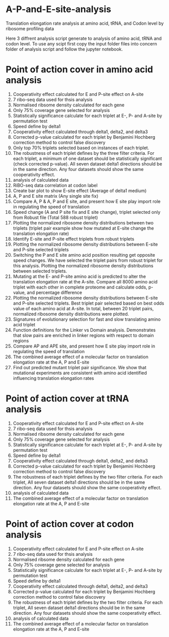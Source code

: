 # A-P-and-E-site-analysis
Translation elongation rate analysis at amino acid, tRNA, and Codon level by ribosome profiling data

Here 3 diffrent analysis script generate to analysis of amino acid, tRNA and codon level.
To use any scipt first copy the input folder files into concern folder of analysis script and follow the jupyter notebook.

# Point of action cover in amino acid analysis
1. Cooperativity effect calculated for E and P-site effect on A-site
2. 7 ribo-seq data used for thsis analysis
3. Normalised ribsome density calculated for each gene
4. Only 75% coverage gene selected for analysis
5. Statistically significance calculate for each triplet at E-, P- and A-site by permutation test
6. Speed define by delta1
7. Cooperativity effect calculated through delta1, delta2, and delta3
8. Corrected p-value calculated for each triplet by Benjamini Hochberg correction method to control false discovery
9. Only top 70% triplets selected based on instances of each triplet.
10. The robustness of each triplet defines by the three filter criteria. For each triplet, a minimum of one dataset should be statistically significant (check corrected p-value). All seven dataset delta1 directions should be in the same direction. Any four datasets should show the same cooperativity effect.
11. analysis of calculated data
12. RiBO-seq data correlation at codon label
13. Create bar plot to show E-site effect (Average of delta1 medium)
14. A, P and E site matrix (Any single site fix)
15. Compare A, P & A, P and E site, and present how E site play import role in regulating the speed of translation
16. Speed change (A and P site fix and E site change), triplet selected only from Robust file (Total 588 robust triplet)
17. Plotting the normalized ribosome density distributions between two triplets (triplet pair example show how mutated at E-site change the translation elongation rate)
18. Identify E-site and P-site effect triplets from robust triplets
19. Plotting the normalized ribosome density distributions between E-site and P-site selected triplets
20. Switching the P and E site amino acid position resulting get opposite speed changes. We have selected the triplet pairs from robust triplet for this analysis. Plotting the normalized ribosome density distributions between selected triplets.
21. Mutating at the E- and P-site amino acid is predicted to alter the translation elongation rate at the A-site. Compare all 8000 amino acid triplet with each other in complete proteome and calculate odds, p-value, and percentage difference
22. Plotting the normalized ribosome density distributions between E-site and P-site selected triplets. Best triplet pair selected based on best odds value of each amino acid at A-site. In total, between 20 triplet pairs, normalized ribosome density distributions were plotted. 
23. Signatures of evolutionary selection for fast and slow translating amino acid triplet
24. Function definitions for the Linker vs Domain analysis. Demonstrates that slow pairs are enriched in linker regions with respect to domain regions
25. Compare AP and APE site, and present how E site play import role in regulating the speed of translation
26. The combined average effect of a molecular factor on translation elongation rate at the A, P and E-site
27. Find out predicted mutant triplet pair significance. We show that mutational experiments are consistent with amino acid identified influencing translation elongation rates



# Point of action cover at tRNA analysis
1. Cooperativity effect calculated for E and P-site effect on A-site
2. 7 ribo-seq data used for thsis analysis
3. Normalised ribsome density calculated for each gene
4. Only 75% coverage gene selected for analysis
5. Statistically significance calculate for each triplet at E-, P- and A-site by permutation test
6. Speed define by delta1
7. Cooperativity effect calculated through delta1, delta2, and delta3
8. Corrected p-value calculated for each triplet by Benjamini Hochberg correction method to control false discovery
10. The robustness of each triplet defines by the two filter criteria. For each triplet, All seven dataset delta1 directions should be in the same direction. Any four datasets should show the same cooperativity effect.
11. analysis of calculated data
12. The combined average effect of a molecular factor on translation elongation rate at the A, P and E-site


# Point of action cover at codon analysis
1. Cooperativity effect calculated for E and P-site effect on A-site
2. 7 ribo-seq data used for thsis analysis
3. Normalised ribsome density calculated for each gene
4. Only 75% coverage gene selected for analysis
5. Statistically significance calculate for each triplet at E-, P- and A-site by permutation test
6. Speed define by delta1
7. Cooperativity effect calculated through delta1, delta2, and delta3
8. Corrected p-value calculated for each triplet by Benjamini Hochberg correction method to control false discovery
10. The robustness of each triplet defines by the two filter criteria. For each triplet, All seven dataset delta1 directions should be in the same direction. Any four datasets should show the same cooperativity effect.
11. analysis of calculated data
12. The combined average effect of a molecular factor on translation elongation rate at the A, P and E-site
